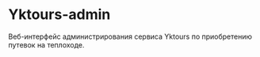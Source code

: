 # Yktours-admin
Веб-интерфейс администрирования сервиса Yktours по приобретению путевок на теплоходе.
